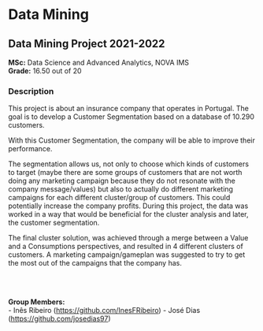 # Data Mining
## Data Mining Project 2021-2022   
   
**MSc:** Data Science and Advanced Analytics, NOVA IMS   
**Grade:** 16.50 out of 20  
   

### Description   

This project is about an insurance company that operates in Portugal.
The goal is to develop a Customer Segmentation based on a database of 10.290 customers.

With this Customer Segmentation, the company will be able to improve their performance. 

The segmentation allows us, not only to choose which kinds of customers to target (maybe there are some groups of customers that are not worth doing any marketing campaign because they do not resonate with the company message/values) but also to actually do different marketing campaigns for each different cluster/group of customers. This could potentially increase the company profits.
During this project, the data was worked in a way that would be beneficial for the cluster analysis and later, the customer segmentation.

The final cluster solution, was achieved through a merge between a Value and a Consumptions perspectives, and resulted in 4 different clusters of customers. A marketing campaign/gameplan was suggested to try to get the most out of the campaigns that the company has.    
     
<br>
<br>
   
**Group Members:**   
\- Inês Ribeiro (https://github.com/InesFRibeiro)
\- José Dias (https://github.com/josedias97)
